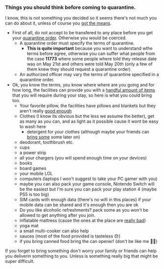 ### Things you should think before coming to quarantine. 

I know, this is not something you decided so it seems there's not much you can do about it, unless of course you [got the means](https://www.scmp.com/news/hong-kong/health-environment/article/3131324/residents-luxury-hong-kong-housing-block-question).

- First of all, do not accept to be transfered to any place before you get your [quarantine order](https://www.elegislation.gov.hk/hk/cap599E?xpid=ID_1584520337021_049). Otherwise you would be coerced.  
  - A quarantine order must specify the terms of quarantine.
    - **This is quite important** because you want to understand wthe terms before agree, otherwise you can suffer what people from the case **11773** where some people where told they release date was on May 21st and others were told May 20th (only a few of them knew they should request a quarantine order)
  - An authorized officer may vary the terms of quarantine specified in a quarantine order.
- Ok, you know the terms, you know where where are you going and for how long, the facilities can provide you with a [handful amount of items](./items.md) that you will require during your stay, so here is what you could bring too.
  - Your favorite pillow, the facilities have pillows and blankets but they aren't really [good enough](./complaints.md)
  - Clothes (I know its obvious but the less we assume the better), get as many as you can, and as light as it possible cause it wont be easy to wash here
    - detergent for your clothes (although maybe your friends can [bring some](./pb/delivery.md) some later on)
  - deodorant, toothbrush etc. 
  - cups 
  - a power strip
  - all your chargers (you will spend enough time on your devices)
  - books 
  - board games 
  - your mobile LOL
  - computers (laptops I won't suggest to take your PC gamer with you)
  - maybe you can also pack your game console, Nintendo Switch will be the easiest but I'm sure you can pack your play station 4 (maybe PS5 is too big) 
  - SIM cards with enough data (there's no wifi in this places) if your mobile data can be shared and it's enough then you are ok
  - Do you like alcoholic refreshments? pack some as you won't be allowed to get anything after you join. 
  - inflatable mattress (cause the ones at the place are [really bad](./complaints.md))
  - yoga mat
  - a small multi-cooker can also help
  - sauces (most of the food provided is tasteless 😞)
  - if you bring canned food bring the can opener! (don't be like me 🤦‍♂️)
  


If you forget to bring something don't worry your family or friends can help you deliverin something to you. Unless is something really big that might be super difficult.

